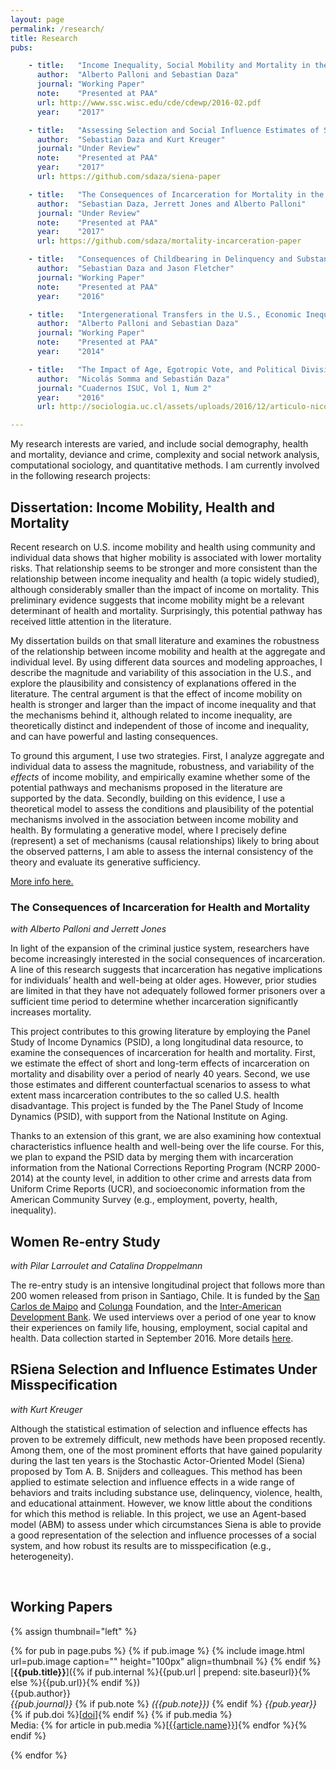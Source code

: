 ```yaml
---
layout: page
permalink: /research/
title: Research
pubs:

    - title:   "Income Inequality, Social Mobility and Mortality in the U.S."
      author:  "Alberto Palloni and Sebastian Daza"
      journal: "Working Paper"
      note:    "Presented at PAA"
      url: http://www.ssc.wisc.edu/cde/cdewp/2016-02.pdf
      year:    "2017"

    - title:   "Assessing Selection and Social Influence Estimates of SIENA Using an Agent-Based Model"
      author:  "Sebastian Daza and Kurt Kreuger"
      journal: "Under Review"
      note:    "Presented at PAA"
      year:    "2017"
      url: https://github.com/sdaza/siena-paper

    - title:   "The Consequences of Incarceration for Mortality in the US"
      author:  "Sebastian Daza, Jerrett Jones and Alberto Palloni"
      journal: "Under Review"
      note:    "Presented at PAA"
      year:    "2017"
      url: https://github.com/sdaza/mortality-incarceration-paper

    - title:   "Consequences of Childbearing in Delinquency and Substance Use"
      author:  "Sebastian Daza and Jason Fletcher"
      journal: "Working Paper"
      note:    "Presented at PAA"
      year:    "2016"

    - title:   "Intergenerational Transfers in the U.S., Economic Inequality, and Social Stratification"
      author:  "Alberto Palloni and Sebastian Daza"
      journal: "Working Paper"
      note:    "Presented at PAA"
      year:    "2014"

    - title:   "The Impact of Age, Egotropic Vote, and Political Divisions in the 2009-2010 Chilean Election"
      author:  "Nicolás Somma and Sebastián Daza"
      journal: "Cuadernos ISUC, Vol 1, Num 2"
      year:    "2016"
      url: http://sociologia.uc.cl/assets/uploads/2016/12/articulo-nicols-somma.pdf

---
```


<script>
var trackOutboundLink = function(url) {
   ga('send', 'event', 'outbound', 'click', url, {'hitCallback':
     function () {
     document.location = url;
     }
   });
}
</script>

My research interests are varied, and include social demography, health and mortality, deviance and crime, complexity and social network analysis, computational sociology, and quantitative methods. I am currently involved in the following research projects:

## Dissertation: Income Mobility, Health and Mortality

Recent research on U.S. income mobility and health using community and individual data shows that higher  mobility is associated with lower mortality risks. That relationship seems to be stronger and more consistent than the relationship between income inequality and health (a topic widely studied), although considerably smaller than the impact of income on mortality. This preliminary evidence suggests that income mobility might be a relevant determinant of health and mortality. Surprisingly, this potential pathway has received little attention in the literature.

My dissertation builds on that small literature and examines the robustness of the relationship between income mobility and health at the aggregate and individual level. By using different data sources and modeling approaches, I describe the magnitude and variability of this association in the U.S., and explore the plausibility and consistency of explanations offered in the literature. The central argument is that the effect of income mobility on health is stronger and larger than the impact of income inequality and that the mechanisms behind it, although related to income inequality, are theoretically distinct and independent of those of income and inequality, and can have powerful and lasting consequences.

To ground this argument, I use two strategies. First, I analyze aggregate and individual data to assess the magnitude, robustness, and variability of the *effects* of income mobility, and empirically examine whether some of the potential pathways and mechanisms proposed in the literature are supported by the data. Secondly, building on this evidence, I use a theoretical model to assess the conditions and plausibility of the potential mechanisms involved in the  association between income mobility and health. By formulating a generative model, where I precisely define (represent) a set of mechanisms (causal relationships) likely to bring about the observed patterns, I am able to assess the internal consistency of the theory and evaluate its generative sufficiency.

[More info here.](https://github.com/sdaza/dissertation)


### The Consequences of Incarceration for Health and Mortality
*with Alberto Palloni and Jerrett Jones*

In light of the expansion of the criminal justice system, researchers have become increasingly interested in the social consequences of incarceration. A line of this research suggests that incarceration has negative implications for individuals’ health and well-being at older ages. However, prior studies are limited in that they have not adequately followed former prisoners over a sufficient time period to determine whether incarceration significantly increases mortality.

This project contributes to this growing literature by employing the Panel Study of Income Dynamics (PSID), a long longitudinal data resource, to examine the consequences of incarceration for health and mortality. First, we estimate the effect of short and long-term effects of incarceration on mortality and disability over a period of nearly 40 years. Second, we use those estimates and different counterfactual scenarios to assess to what extent mass incarceration contributes to the so called U.S. health disadvantage. This project is funded by the The Panel Study of Income Dynamics (PSID), with support from the National Institute on Aging.

Thanks to an extension of this grant, we are also examining how contextual characteristics influence health and well-being over the life course. For this, we plan to expand the PSID data by merging them with incarceration information from the National Corrections Reporting Program (NCRP 2000-2014) at the county level, in addition to other crime and arrests data from Uniform Crime Reports (UCR), and socioeconomic information from the American Community Survey (e.g., employment, poverty, health, inequality).

## Women Re-entry Study
*with Pilar Larroulet and Catalina Droppelmann*

The re-entry study is an intensive longitudinal project that follows more than 200 women released from prison in Santiago, Chile. It is funded by the [San Carlos de Maipo](http://www.fsancarlos.cl/) and [Colunga](https://www.fundacioncolunga.org/) Foundation, and the [Inter-American Development Bank](http://www.iadb.org/). We used interviews over a period of one year to know their experiences on  family life, housing, employment, social capital and health. Data collection started in September 2016. More details [here](https://github.com/sdaza/reentry-chile).

## RSiena Selection and Influence Estimates Under Misspecification
*with Kurt Kreuger*

Although the statistical estimation of selection and influence effects has proven to be extremely difficult, new methods have been proposed recently. Among them, one of the most prominent efforts that have gained popularity during the last ten years is the Stochastic Actor-Oriented Model (Siena) proposed by Tom A. B. Snijders and colleagues. This method has been applied to estimate selection and influence effects in a wide range of behaviors and traits including substance use, delinquency, violence, health, and educational attainment. However, we know little about the conditions for which this method is reliable. In this project, we use an Agent-based model (ABM) to assess under which circumstances Siena is able to provide a good representation of the selection and influence processes of a social system, and how robust its results are to misspecification (e.g., heterogeneity).

<br>

## Working Papers

{% assign thumbnail="left" %}

{% for pub in page.pubs %}
{% if pub.image %}
{% include image.html url=pub.image caption="" height="100px" align=thumbnail %}
{% endif %}
[**{{pub.title}}**]({% if pub.internal %}{{pub.url | prepend: site.baseurl}}{% else %}{{pub.url}}{% endif %})<br />
{{pub.author}}<br />
*{{pub.journal}}*
{% if pub.note %} *({{pub.note}})*
{% endif %} *{{pub.year}}* {% if pub.doi %}[[doi]({{pub.doi}})]{% endif %}
{% if pub.media %}<br />Media: {% for article in pub.media %}[[{{article.name}}]({{article.url}})]{% endfor %}{% endif %}

{% endfor %}
